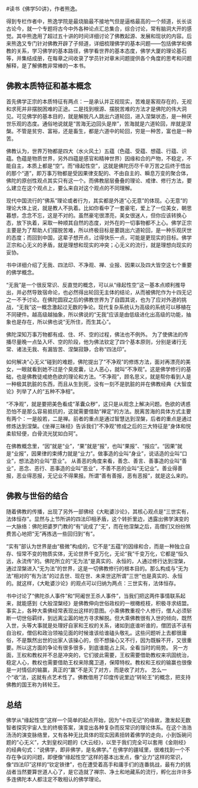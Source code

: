 \#读书《佛学50讲》，作者熊逸。

得到专栏作者中，熊逸学院是最烧脑最不接地气但是逼格最高的一个频道，长长谈古论今，就一个专题将古今中外各种论点汇总集合，综合讨论，常有脑洞大开的感觉。其中熊逸用了超过五十讲的时间详细讨论了佛教起源、发展和现状的内容。后来熊逸又专门针对佛教开辟了子频道，详细梳理佛学的基本问题——包括佛学和佛教的关系，学习佛学的基本路径，佛学看世界的基本态度，佛学大厦的理论基石等，并集结成册，在每章之间收录了学员针对章末问题提供各个角度的思考和问题解释，是了解佛教非常棒的一本书。

## 佛教本质特征和基本概念 ##
首先佛学正宗的本质特征有两点：一是承认并正视现实，苦难是客观存在的，无视和求死并非摆脱困难的正途。二是找到根源、摆脱苦难的方法才是佛陀的伟大洞见。可见佛学的基本目的，就是解脱凡人跳出六道轮回，进入涅槃状态，是一种厌世乐观的态度。通俗地说就是“苦海无边回头是岸”，苦海就是六道轮回，岸就是涅槃。不管是贫穷、富裕，还是畜生，都是六道中的轮回，穷是一种苦，富也是一种苦。

佛教认为，世界万物都是四大（水火风土）五蕴（色蕴、受蕴、想蕴、行蕴、识蕴。色蕴是物质世界，另外四蕴是感官和精神世界）因缘和合的产物，不稳定，不能自主，本质上都是“空”。而“缘起性空”，这就是佛陀历尽千辛万苦之后终于悟出的那个“道”，即万事万物都是受因果律支配的、不由自主的、瞬息万变的聚合体，佛陀的原创性观点其实只有这一个。而佛教层层叠叠的理论、戒律、修行方法，要么建立在这个观点上，要么来自对这个观点的不同理解。

现代中国流行的“佛系”理论或者行为，其实都是外道“心无意”的体现。心无意”的理论大体上说，就是教人不执着。比如你看中了一套豪宅，爱上了一位美女，朝思暮想，念念不忘，这是不对的。虽然豪宅很漂亮，美女很迷人，但你应该转换心态，放下执着，采取一种顺其自然的态度，对外在的一切事物都不上心。佛学正宗主要是为了帮助人们摆脱苦难，所以终极目标是要跳出六道轮回，是一种乐观厌世的态度；而回到中国，这辈子想开点，过得快乐一点，可能是更现实的目标。佛学正宗和心无义的矛盾，就是理想和现实的冲突；心无义的流行，就是理想向现实的妥协。

书中详细介绍了无我、四法印、不净观、禅、业报、因果以及四大皆空这七个重要的佛学概念。

“无我”是一个很反常识、反直觉的概念，可以从“缘起性空”这一基本点顺利推导出，并必然导致宿命论，也必然得出轮回无主体的结论，从而被佛陀作为十四无记之一不予讨论。在佛陀圆寂之后的佛教世界为了自圆其说，也为了应对外道的挑战，“无我”这一概念激起过无数的争论。现代复杂系统认为高级的系统可以移植在不同硬件。越高级越抽象，所以佛说的“无我”应该是由低级进化出高级的功能，抽象也是存在，所以佛也说“无所住，而生其心”。

佛陀深知万事万物都有成、住、坏、空的过程，佛法也不例外。 为了使佛法的传播尽量晚一点坠入坏、空的阶段，他为佛法钦定了四个基本原则，分别是诸行无常、诸法无我、有漏皆苦、涅槃寂静，合称“四法印”。

如何解决“心无义”碰到的难题，佛陀提出了“不净观”的修炼方法，面对再漂亮的美女，一眼就看到她不过是个臭皮囊，让人恶心，就叫“不净观”。这是佛学修行的基础，也是佛教徒戒绝色欲的理论和方法。“不净观”，顾名思义，就是帮你看到人是一种极其肮脏的东西，而且从生到死，没有一刻不是肮脏的并在佛教经典《大智度论》列举了人的“五种不净相”。

“不净观”，就是要把美色看成“革囊众秽”，这只是从观念上解决问题。色欲的诱惑恐怕不是那么容易抵抗的，这就需要借助“禅定”的方法。脱离苦海的具体方式主要有两个：一是般若，二是禅。前者的重点是通过智慧达到涅槃，后者的重点是通过修炼达到涅槃。《坐禅三昧经》告诉我们“不净观”修成之后的三大特征是“身体和悦柔软轻便，白骨流光犹如白珂”。

在佛教概念里，“因”就是“业”，“果”就是“报”，也叫“果报”、“报应”。“因果”就是“业报”，因果律的束缚力就是“业力”。做事造的业叫“身业”，说话造的业叫“口业”，想法造的业叫“意业”。 从善恶的角度来看，善念、善言、善事造的业叫“善业”，恶念、恶行、恶事造的业叫“恶业”，不善不恶的业叫“无记业”。善业得善报，恶业得恶报，无记业不得果报。所谓“善有善报，恶有恶报”，就是这么来的。

## 佛教与世俗的结合 ##
随着佛教的传播，出现了另外一部佛经《大毗婆沙论》，其核心观点是“三世实有，法体恒存”。显然与上节所讲的四法印相矛盾，这个转折里边，透露出佛学演变的一大脉络：佛陀把婆罗门教的“有”说成了“无”，而在他涅槃之后，高僧们又纷纷煞费苦心地把“无”再拣选一些回归到“有”。

“实有”部认为世界是由“极微”构成的，它不是“五蕴”的因缘和合，而是一种独立自存、恒常不变的物质实体，无论世界千变万化，无论“我”千变万化，它都是“恒久远，永流传”的。佛陀所立的“无为法”是真实的、永恒的，人通过修行达到涅槃，通过涅槃进入“无为法”的世界，这是一切佛教修行的根本目的。那么构成与“无为法”相对的“有为法”的过去世、现在世、未来世这所谓“三世”也是真实的、永恒的。就这样，《大毗婆沙论》的观点可以归纳为两点：三世实有，法体恒存。

书中讨论了“佛陀杀人事件”和“阿阇世王杀人事件”，当我们把这两件事情联系起来，就能感到《大般涅槃经》是佛教伸向世俗政权的一根橄榄枝，积极寻求结盟。 事实上，各种大乘佛经常表现出这样的意图。小乘佛教重视个人修行，僧人必须斩断一切世俗羁绊，到远离尘嚣的地方寻求解脱。但大乘佛教很有入世的倾向，既然入世，头等大事就是处理好自家和王权的关系，诸如到底谁听谁的，僧团该不该有自治权，僧侣和政治领袖见面的时候谁该给谁磕头敬礼。这些问题听上去都很庸俗，不是飘然出世的出家人该操心的，但不想操心又不行，因为既躲不开，又很重要。所以这方面的争论有很多很多，到底谁能占上风，全看当时的局势。 另一方面，王权和教权并不总是冲突的，它们彼此需要，王权需要借助教权来巩固统治，稳定人心，教权也需要借助王权来除魔卫道，保障特权。教权和王权的输赢也很像是一对情侣的输赢，真正的“赢”不是灭了对方，而是收了对方。 怎么一个“收”法，这就有点艺术性了。佛教借用了印度传说里边“转轮王”的概念，把支持佛教的国王称为转轮王。

## 总结 ##
佛学从“缘起性空”这样一个简单的起点开始，因为“十四无记”的缘故，激发起无数智者探究宇宙人生的终极答案，演变出各种复杂而反常识的理论体系。在这个浩浩汤汤的演变脉络里，又有各种无比具体的现实因素扭转着佛学的走向，小到饭碗问题的“心无义”，大到皇权问题的《大云经》，以至于我们完全可以套用《金刚经》的经典句式：“说佛学，即非佛学，是名佛学。” 在佛学的疆域里，很难找到一个不存在争议的问题，即便像“缘起性空”这样的基本出发点，像“业力”这样的常识，像“四法印”这样的“钦定铁律”，也在遭受着高手和庸手们的连番挑战，最有力的挑战者当然要算世道人心了，是它造就了禅宗、净土和地藏系的流行，孵化出许许多多连佛陀本人都注定不敢相认的佛学理论。
